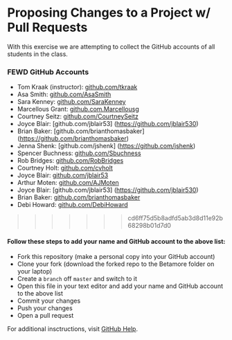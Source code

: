 # Proposing Changes to a Project w/ Pull Requests

With this exercise we are attempting to collect the GitHub accounts of all students in the class.

### FEWD GitHub Accounts

  * Tom Kraak (instructor): [github.com/tkraak](https://github.com/tkraak)
  * Asa Smith: [github.com/AsaSmith](https://github.com/AsaSmith)
  * Sara Kenney: [github.com/SaraKenney](https://github.com/SaraKenney)
  * Marcellous Grant: [github.com.Marcellousg](https://github.com/Marcellousg)
  * Courtney Seitz: [github.com/CourtneySeitz](https://github.com/CourtneySeitz)
  * Joyce Blair: [github.com/jblair53] (https://github.com/jblair530)
  * Brian Baker: [github.com/brianthomasbaker] (https://github.com/brianthomasbaker)
  * Jenna Shenk: [github.com/jshenk] (https://github.com/jshenk)
  * Spencer Buchness: [github.com/Sbuchness](https://github.com/SBuchness)
  * Rob Bridges: [github.com/RobBridges](https://github.com/rob-b-b-4)
  * Courtney Holt: [github.com/cvholt](https://github.com/cvholt)
  * Joyce Blair: [github.com/jblair53](https://github.com/jblair530)
  * Arthur Moten: [github.com/AJMoten](https://github.com/AJMoten)
  * Joyce Blair: [github.com/jblair53] (https://github.com/jblair530)
  * Brian Baker: [github.com/brianthomasbaker](https://github.com/brianthomasbaker)
  * Debi Howard: [github.com/DebiHoward](https://github.com/debihoward)

>>>>>>> cd6ff75d5b8adfd5ab3d8d11e92b68298b01d7d0

#### Follow these steps to add your name and GitHub account to the above list:

  * Fork this repository (make a personal copy into your GitHub account)
  * Clone your fork (download the forked repo to the Betamore folder on your laptop)
  * Create a `branch` off `master` and switch to it
  * Open this file in your text editor and add your name and GitHub account to the above list
  * Commit your changes
  * Push your changes
  * Open a pull request

For additional insctructions, visit [GitHub Help](https://help.github.com/categories/collaborating-on-projects-using-pull-requests/).
